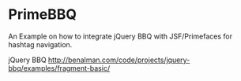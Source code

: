 PrimeBBQ
========

An Example on how to integrate jQuery BBQ with JSF/Primefaces for hashtag navigation. 

jQuery BBQ http://benalman.com/code/projects/jquery-bbq/examples/fragment-basic/
